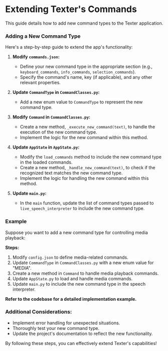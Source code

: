 # Extending Texter's Commands

This guide details how to add new command types to the Texter application.

### Adding a New Command Type

Here's a step-by-step guide to extend the app's functionality:

1. **Modify `commands.json`:**
   * Define your new command type in the appropriate section (e.g., `keyboard_commands`, `info_commands`, `selection_commands`).
   * Specify the command's name, key (if applicable), and any other relevant properties.

2. **Update `CommandType` in `CommandClasses.py`:**
   * Add a new enum value to `CommandType` to represent the new command type.

3. **Modify `Command` in `CommandClasses.py`:**
   * Create a new method, `_execute_new_command(text)`, to handle the execution of the new command type.
   * Implement the logic for the new command within this method.

4. **Update `AppState` in `AppState.py`:**
   * Modify the `load_commands` method to include the new command type in the loaded commands.
   * Create a new method, `_handle_new_command(text)`, to check if the recognized text matches the new command type.
   * Implement the logic for handling the new command within this method.

5. **Update `main.py`:**
   * In the `main` function, update the list of command types passed to `live_speech_interpreter` to include the new command type.

### Example

Suppose you want to add a new command type for controlling media playback:

**Steps:**

1. Modify `config.json` to define media-related commands.
2. Update `CommandType` in `CommandClasses.py` with a new enum value for "MEDIA".
3. Create a new method in `Command` to handle media playback commands.
4. Update `AppState.py` to load and handle media commands.
5. Update `main.py` to include the new command type in the speech interpreter.

**Refer to the codebase for a detailed implementation example.**

### Additional Considerations:

* Implement error handling for unexpected situations.
* Thoroughly test your new command type.
* Update the project's documentation to reflect the new functionality.

By following these steps, you can effectively extend Texter's capabilities!
